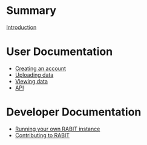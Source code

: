 <!-- See https://rust-lang.github.io/mdBook/format/summary.html to learn how to structure the TOC. -->
<!-- Entries that have no links will appear as greyed out on the output. -->

# Summary

[Introduction](./intro.md)

# User Documentation

- [Creating an account]()
- [Uploading data]()
- [Viewing data]()
- [API]()


# Developer Documentation

- [Running your own RABIT instance]()
- [Contributing to RABIT]()
